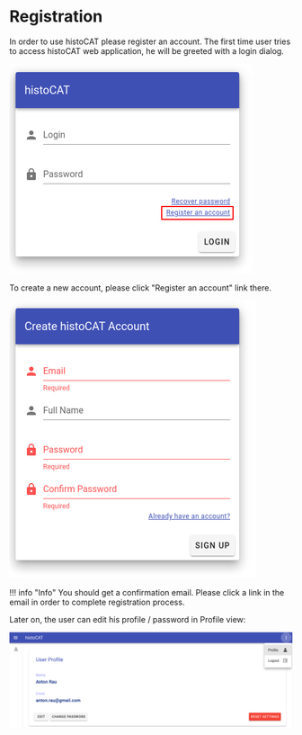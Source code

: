 # Registration

In order to use histoCAT please register an account. The first time user tries to access histoCAT web application, he will be greeted with a login dialog.

![Login dialog](../assets/login.png)

To create a new account, please click "Register an account" link there.

![Sign-up dialog](../assets/signup.png)

!!! info "Info"
    You should get a confirmation email. Please click a link in the email in order to complete registration process.

Later on, the user can edit his profile / password in Profile view:

![Profile view](../assets/profile-menu.png)

